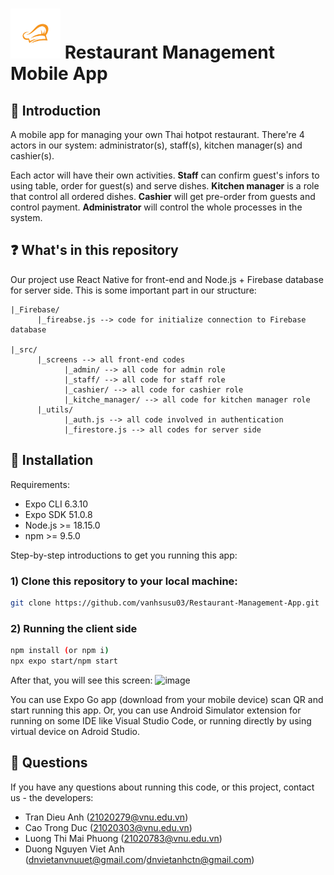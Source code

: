 # <img src="assets/icon3.png" width="80" /> Restaurant Management Mobile App

## :star2: Introduction

A mobile app for managing your own Thai hotpot restaurant. There're 4 actors in our system: administrator(s), staff(s), kitchen manager(s) and cashier(s).

Each actor will have their own activities. **Staff** can confirm guest's infors to using table, order for guest(s) and serve dishes. **Kitchen manager** is a role that control all ordered dishes. **Cashier** will get pre-order from guests and control payment. **Administrator** will control the whole processes in the system.

## :question: What's in this repository

Our project use React Native for front-end and Node.js + Firebase database for server side. This is some important part in our structure:
```
|_Firebase/ 
      |_fireabse.js --> code for initialize connection to Firebase database

|_src/
      |_screens --> all front-end codes
            |_admin/ --> all code for admin role
            |_staff/ --> all code for staff role
            |_cashier/ --> all code for cashier role
            |_kitche_manager/ --> all code for kitchen manager role
      |_utils/
            |_auth.js --> all code involved in authentication
            |_firestore.js --> all codes for server side
```

## :wrench: Installation

Requirements:
* Expo CLI 6.3.10
* Expo SDK 51.0.8
* Node.js >= 18.15.0
* npm >= 9.5.0
  
Step-by-step introductions to get you running this app:
### 1) Clone this repository to your local machine:

```bash
git clone https://github.com/vanhsusu03/Restaurant-Management-App.git 
```
### 2) Running the client side

```bash
npm install (or npm i)
npx expo start/npm start
```

After that, you will see this screen: ![image](https://github.com/vanhsusu03/Restaurant-Management-App/assets/98511848/9b73b0f9-3cfe-4719-be10-3d046ebcd4d7)

You can use Expo Go app (download from your mobile device) scan QR and start running this app. Or, you can use Android Simulator extension for running on some IDE like Visual Studio Code, or running directly by using virtual device on Adroid Studio.

## :raising_hand: Questions
If you have any questions about running this code, or this project, contact us - the developers: 
* Tran Dieu Anh (21020279@vnu.edu.vn)
* Cao Trong Duc (21020303@vnu.edu.vn)
* Luong Thi Mai Phuong (21020783@vnu.edu.vn)
* Duong Nguyen Viet Anh (dnvietanvnuuet@gmail.com/dnvietanhctn@gmail.com)
  
